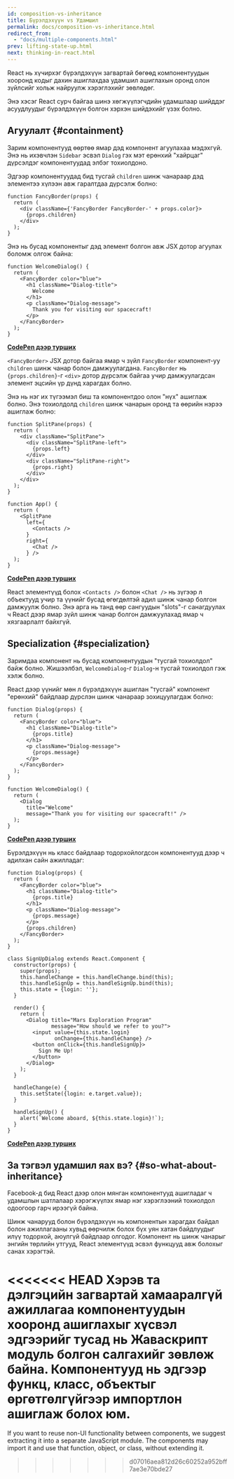 ```yaml
---
id: composition-vs-inheritance
title: Бүрэлдэхүүн vs Удамшил
permalink: docs/composition-vs-inheritance.html
redirect_from:
  - "docs/multiple-components.html"
prev: lifting-state-up.html
next: thinking-in-react.html
---
```


React нь хүчирхэг бүрэлдэхүүн загвартай бөгөөд компонентуудын хооронд кодыг дахин ашиглахдаа удамшил ашиглaхын оронд олон зүйлсийг хольж найруулж хэрэглэхийг зөвлөдөг.

Энэ хэсэг React сурч байгаа шинэ хөгжүүлэгчдийн удамшлаар шийддэг асуудлуудыг бүрэлдэхүүн болгон хэрхэн шийдэхийг үзэх болно.

## Агуулалт {#containment}

Зарим компонентууд өөртөө ямар дэд компонент агуулахаа мэдэхгүй. Энэ нь ихэвчлэн `Sidebar` эсвэл `Dialog` гэх мэт ерөнхий "хайрцаг" дүрсэлдэг компонентуудад элбэг тохиолдоно.

Эдгээр компонентуудад бид тусгай `children` шинж чанараар дэд элементээ хүлээн авж гаралтдаа дүрсэлж болно:

```js{4}
function FancyBorder(props) {
  return (
    <div className={'FancyBorder FancyBorder-' + props.color}>
      {props.children}
    </div>
  );
}
```

Энэ нь бусад компонентыг дэд элемент болгон авж JSX дотор агуулах боломж олгож байна:

```js{4-9}
function WelcomeDialog() {
  return (
    <FancyBorder color="blue">
      <h1 className="Dialog-title">
        Welcome
      </h1>
      <p className="Dialog-message">
        Thank you for visiting our spacecraft!
      </p>
    </FancyBorder>
  );
}
```

**[CodePen дээр турших](https://codepen.io/gaearon/pen/ozqNOV?editors=0010)**

`<FancyBorder>` JSX дотор байгаа ямар ч зүйл `FancyBorder` компонент-уу `children` шинж чанар болон дамжуулагдана. `FancyBorder` нь `{props.children}`-г `<div>` дотор дүрсэлж байгаа учир дамжуулагдсан элемент эцсийн үр дүнд харагдах болно.


Энэ нь нэг их түгээмэл биш та компонентдоо олон "нүх" ашиглаж болно. Энэ тохиолдолд `children` шинж чанарын оронд та өөрийн нэрээ ашиглаж болно:

```js{5,8,18,21}
function SplitPane(props) {
  return (
    <div className="SplitPane">
      <div className="SplitPane-left">
        {props.left}
      </div>
      <div className="SplitPane-right">
        {props.right}
      </div>
    </div>
  );
}

function App() {
  return (
    <SplitPane
      left={
        <Contacts />
      }
      right={
        <Chat />
      } />
  );
}
```

[**CodePen дээр турших**](https://codepen.io/gaearon/pen/gwZOJp?editors=0010)

React элементүүд болох `<Contacts />` болон `<Chat />` нь зүгээр л объектууд учир та үүнийг бусад өгөгдөлтэй адил шинж чанар болгон дамжуулж болно. Энэ арга нь танд өөр сангуудын "slots"-г санагдуулах ч React дээр ямар зүйл шинж чанар болгон дамжуулахад ямар ч хязгаарлалт байхгүй.

## Specialization {#specialization}

Заримдаа компонент нь бусад компонентуудын "тусгай тохиолдол" байж болно. Жишээлбэл, `WelcomeDialog`-г `Dialog`-н тусгай тохиолдол гэж хэлж болно.

React дээр үүнийг мөн л бүрэлдэхүүн ашиглан "тусгай" компонент "ерөнхий" байдлаар дүрслэн шинж чанараар зохицуулагдаж болно:

```js{5,8,16-18}
function Dialog(props) {
  return (
    <FancyBorder color="blue">
      <h1 className="Dialog-title">
        {props.title}
      </h1>
      <p className="Dialog-message">
        {props.message}
      </p>
    </FancyBorder>
  );
}

function WelcomeDialog() {
  return (
    <Dialog
      title="Welcome"
      message="Thank you for visiting our spacecraft!" />
  );
}
```

[**CodePen дээр турших**](https://codepen.io/gaearon/pen/kkEaOZ?editors=0010)

Бүрэлдэхүүн нь класс байдлаар тодорхойлогдсон компонентууд дээр ч адилхан сайн ажилладаг:

```js{10,27-31}
function Dialog(props) {
  return (
    <FancyBorder color="blue">
      <h1 className="Dialog-title">
        {props.title}
      </h1>
      <p className="Dialog-message">
        {props.message}
      </p>
      {props.children}
    </FancyBorder>
  );
}

class SignUpDialog extends React.Component {
  constructor(props) {
    super(props);
    this.handleChange = this.handleChange.bind(this);
    this.handleSignUp = this.handleSignUp.bind(this);
    this.state = {login: ''};
  }

  render() {
    return (
      <Dialog title="Mars Exploration Program"
              message="How should we refer to you?">
        <input value={this.state.login}
               onChange={this.handleChange} />
        <button onClick={this.handleSignUp}>
          Sign Me Up!
        </button>
      </Dialog>
    );
  }

  handleChange(e) {
    this.setState({login: e.target.value});
  }

  handleSignUp() {
    alert(`Welcome aboard, ${this.state.login}!`);
  }
}
```

[**CodePen дээр турших**](https://codepen.io/gaearon/pen/gwZbYa?editors=0010)

## За тэгвэл удамшил яах вэ? {#so-what-about-inheritance}

Facebook-д бид React дээр олон мянган компонентууд ашигладаг ч удамшлын шатлалаар хэрэгжүүлэх ямар нэг хэрэглээний тохиолдол одоогоор гарч ирээгүй байна.

Шинж чанарууд болон бүрэлдэхүүн нь компонентын харагдах байдал болон ажиллагааны хувьд өөрчилж болох бүх уян хатан байдлуудыг илүү тодорхой, аюулгүй байдлаар олгодог. Компонент нь шинж чанарыг энгийн төрлийн утгууд, React элементүүд эсвэл функцууд авж болохыг санах хэрэгтэй.

<<<<<<< HEAD
Хэрэв та дэлгэцийн загвартай хамааралгүй ажиллагаа компонентуудын хооронд ашиглахыг хүсвэл эдгээрийг тусад нь Жаваскрипт модуль болгон салгахийг зөвлөж байна. Компонентууд нь эдгээр функц, класс, объектыг өргөтгөлгүйгээр импортлон ашиглаж болох юм.
=======
If you want to reuse non-UI functionality between components, we suggest extracting it into a separate JavaScript module. The components may import it and use that function, object, or class, without extending it.
>>>>>>> d07016aea812d26c60252a952bff7ae3e70bde27

